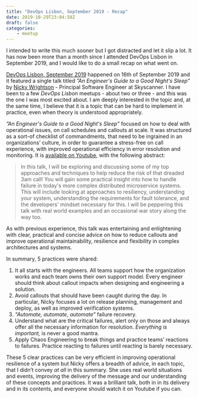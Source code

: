 ```yaml
---
title: "DevOps Lisbon, September 2019 - Recap"
date: 2019-10-29T23:04:58Z
draft: false
categories:
    - meetup
---
```


I intended to write this much sooner but I got distracted and let it slip a lot. It has now been more than a month since I attended DevOps Lisbon in September 2019, and I would like to do a small recap on what went on.

[DevOps Lisbon, September 2019](https://www.meetup.com/DevOps-Lisbon/events/263068633/) happened on 16th of September 2019 and it featured a single talk titled *”An Engineer's Guide to a Good Night's Sleep”* by [Nicky Wrightson](https://www.linkedin.com/in/nicky-wrightson-b2707a1/?originalSubdomain=uk) - Principal Software Engineer at Skyscanner. I have been to a few *DevOps Lisbon* meetups - about two or three - and this was the one I was most excited about. I am deeply interested in the topic and, at the same time, I believe that it is a topic that can be hard to implement in practice, even when theory is understood appropriately.

*”An Engineer's Guide to a Good Night's Sleep”* focused on how to deal with operational issues, on call schedules and callouts at scale. It was structured as a sort-of checklist of commandments, that need to be ingrained in an organizations’ culture, in order to guarantee a stress-free on call experience, with improved operational efficiency in error resolution and monitoring. It is [available on Youtube](https://www.youtube.com/watch?v=LT_8z32ajSQ), with the following abstract:

> In this talk, I will be exploring and discussing some of my top approaches and techniques to help reduce the risk of that dreaded 3am call! You will gain some practical insight into how to handle failure in today's more complex distributed microservice systems. This will include looking at approaches to resiliency, understanding your system, understanding the requirements for fault tolerance, and the developers' mindset necessary for this. I will be peppering this talk with real world examples and an occasional war story along the way too.

As with previous experience, this talk was entertaining and enlightening with clear, practical and concise advice on how to reduce callouts and improve operational maintainability, resilience and flexibility in complex architectures and systems.

In summary, 5 practices were shared:

1. It all starts with the engineers. All teams support how the organization works and each team owns their own support model. Every engineer should think about callout impacts when designing and engineering a solution.
2. Avoid callouts that should have been caught during the day. In particular, Nicky focuses a lot on release planning, management and deploy, as well as improved verification systems.
3. *“Automate, automate, automate”* failure recovery.
4. Understand what are the critical failures, alert only on those and always offer all the necessary information for resolution. *Everything is important,* is never a good mantra.
5. Apply Chaos Engineering to break things and practice teams’ reactions to failures. Practice reacting to failures until reacting is barely necessary.

These 5 clear practices can be very efficient in improving operational resilience of a system but Nicky offers a breadth of advice, in each topic, that I didn’t convey *at all* in this summary. She uses real world situations and events, improving the delivery of the message and our understanding of these concepts and practices. It was a brilliant talk, both in in its delivery and in its contents, and everyone should watch it on Youtube if you can.

